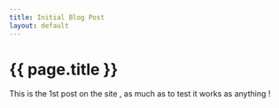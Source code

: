 ```yaml
---
title: Initial Blog Post
layout: default
---
```


# {{ page.title }}

This is the 1st post on the site , as much as to test it works as anything !